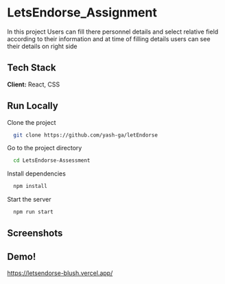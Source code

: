 # LetsEndorse_Assignment
In this project Users can fill there personnel details and select relative field according to their information and at time of filling details users can see their details on right side
## Tech Stack
**Client:** React, CSS
## Run Locally
Clone the project
```bash
  git clone https://github.com/yash-ga/letEndorse

```
Go to the project directory
```bash
  cd LetsEndorse-Assessment
```
Install dependencies
```bash
  npm install
```
Start the server
```bash
  npm run start
```
## Screenshots


## Demo!

https://letsendorse-blush.vercel.app/
